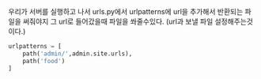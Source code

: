 우리가 서버를 실행하고 나서 urls.py에서 urlpatterns에 url을 추가해서 반환되는 파일을 써줘야지 그 url로 들어갔을때 파일을 쏴줄수있다. (url과 보낼 파일 설정해주는것이다.)


```python
urlpatterns = [
	path('admin/',admin.site.urls),
	path('food')
]
```